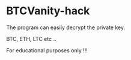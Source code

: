 # BTCVanity-hack
The program can easily decrypt the private key.

BTC, ETH, LTC etc ..

For educational purposes only !!!
